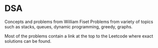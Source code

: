 # DSA
Concepts and problems from William Fiset
Problems from variety of topics such as stacks, queues, dynamic programming, greedy, graphs.

Most of the problems contain a link at the top to the Leetcode where exact solutions can be found.
